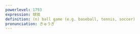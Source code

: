 ```yaml
---
powerlevel: 1793
expression: 球技
definition: (n) ball game (e.g. baseball, tennis, soccer)
pronunciation: きゅうぎ
---
```

